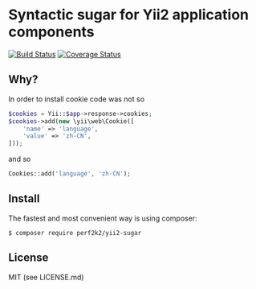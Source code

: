 # Syntactic sugar for Yii2 application components
[![Build Status](https://travis-ci.org/perf2k2/yii2-sugar.svg?branch=master)](https://travis-ci.org/perf2k2/yii2-sugar) [![Coverage Status](https://coveralls.io/repos/github/perf2k2/yii2-sugar/badge.svg?branch=master)](https://coveralls.io/github/perf2k2/yii2-sugar?branch=master)

## Why? 
In order to install cookie code was not so

```php
$cookies = Yii::$app->response->cookies;
$cookies->add(new \yii\web\Cookie([
    'name' => 'language',
    'value' => 'zh-CN',
]));
```

and so

```php
Cookies::add('language', 'zh-CN');
```

## Install
The fastest and most convenient way is using composer:

`$ composer require perf2k2/yii2-sugar`

## License
MIT (see LICENSE.md)